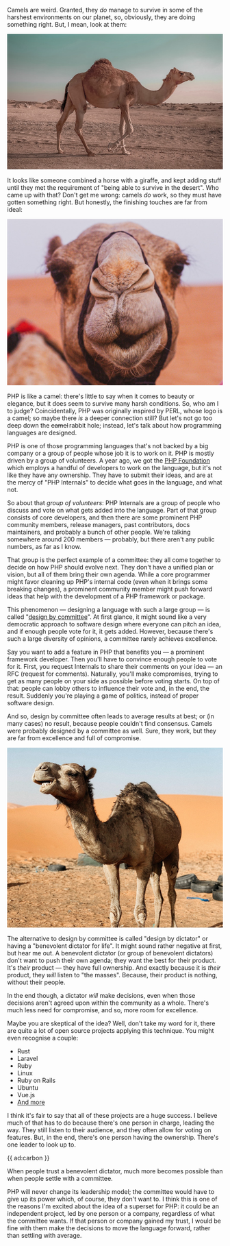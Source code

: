 Camels are weird. Granted, they _do_ manage to survive in some of the harshest environments on our planet, so, obviously, they are doing something right. But, I mean, look at them:

![](/resources/img/blog/committee/camel3.jpg)

It looks like someone combined a horse with a giraffe, and kept adding stuff until they met the requirement of "being able to survive in the desert". Who came up with that?  Don't get me wrong: camels _do_ work, so they must have gotten something right. But honestly, the finishing touches are far from ideal:

![](/resources/img/blog/committee/camel4.jpg)

PHP is like a camel: there's little to say when it comes to beauty or elegance, but it does seem to survive many harsh conditions. So, who am I to judge? Coincidentally, PHP was originally inspired by PERL, whose logo is a camel; so maybe there _is_ a deeper connection still? But let's not go too deep down the <span style="text-decoration:line-through">camel</span>&thinsp;rabbit hole; instead, let's talk about how programming languages are designed.

PHP is one of those programming languages that's not backed by a big company or a group of people whose job it is to work on it. PHP is mostly driven by a group of volunteers. A year ago, we got the [PHP Foundation](https://thephp.foundation/) which employs a handful of developers to work on the language, but it's not like they have any ownership. They have to submit their ideas, and are at the mercy of "PHP Internals" to decide what goes in the language, and what not.

So about that _group of volunteers_: PHP Internals are a group of people who discuss and vote on what gets added into the language. Part of that group consists of core developers, and then there are some prominent PHP community members, release managers, past contributors, docs maintainers, and probably a bunch of other people. We're talking somewhere around 200 members — probably, but there aren't any public numbers, as far as I know.

That group is the perfect example of a committee: they all come together to decide on how PHP should evolve next. They don't have a unified plan or vision, but all of them bring their own agenda. While a core programmer might favor cleaning up PHP's internal code (even when it brings some breaking changes), a prominent community member might push forward ideas that help with the development of a PHP framework or package.

This phenomenon — designing a language with such a large group — is called "[design by committee](https://en.wikipedia.org/wiki/Design_by_committee)". At first glance, it might sound like a very democratic approach to software design where everyone can pitch an idea, and if enough people vote for it, it gets added. However, because there's such a large diversity of opinions, a committee rarely achieves excellence.

Say you want to add a feature in PHP that benefits you — a prominent framework developer. Then you'll have to convince enough people to vote for it. First, you request Internals to share their comments on your idea — an RFC (request for comments). Naturally, you'll make compromises, trying to get as many people on your side as possible before voting starts. On top of that: people can lobby others to influence their vote and, in the end, the result. Suddenly you're playing a game of politics, instead of proper software design. 

And so, design by committee often leads to average results at best; or (in many cases) no result, because people couldn't find consensus. Camels were probably designed by a committee as well. Sure, they work, but they are far from excellence and full of compromise.

![](/resources/img/blog/committee/camel5.jpg)

The alternative to design by committee is called "design by dictator" or having a "benevolent dictator for life". It might sound rather negative at first, but hear me out. A benevolent dictator (or group of benevolent dictators) don't want to push their own agenda; they want the best for their product. It's _their_ product — they have full ownership. And exactly because it is _their_ product, they _will_ listen to "the masses". Because, their product is nothing, without their people.

In the end though, a dictator _will_ make decisions, even when those decisions aren't agreed upon within the community as a whole. There's much less need for compromise, and so, more room for excellence.

Maybe you are skeptical of the idea? Well, don't take my word for it, there are quite a lot of open source projects applying this technique. You might even recognise a couple:

- Rust
- Laravel
- Ruby
- Linux
- Ruby on Rails
- Ubuntu
- Vue.js
- [And more](https://en.wikipedia.org/wiki/Benevolent_dictator_for_life)

I think it's fair to say that all of these projects are a huge success. I believe much of that has to do because there's one person in charge, leading the way. They still listen to their audience, and they often allow for voting on features. But, in the end, there's one person having the ownership. There's one leader to look up to. 

{{ ad:carbon }}

When people trust a benevolent dictator, much more becomes possible than when people settle with a committee.

PHP will never change its leadership model; the committee would have to give up its power which, of course, they don't want to. I think this is one of the reasons I'm excited about the idea of a superset for PHP: it could be an independent project, led by one person or a company, regardless of what the committee wants. If that person or company gained my trust, I would be fine with them make the decisions to move the language forward, rather than settling with average.